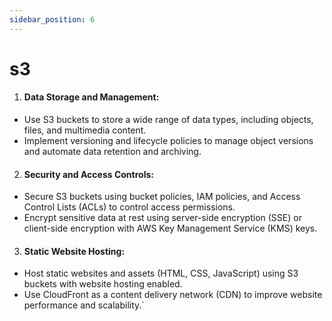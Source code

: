 ```yaml
---
sidebar_position: 6
---
```


# s3

1. #### Data Storage and Management:

- Use S3 buckets to store a wide range of data types, including objects, files, and multimedia content.
- Implement versioning and lifecycle policies to manage object versions and automate data retention and archiving.

2. #### Security and Access Controls:

- Secure S3 buckets using bucket policies, IAM policies, and Access Control Lists (ACLs) to control access permissions.
- Encrypt sensitive data at rest using server-side encryption (SSE) or client-side encryption with AWS Key Management Service (KMS) keys.

3. #### Static Website Hosting:

- Host static websites and assets (HTML, CSS, JavaScript) using S3 buckets with website hosting enabled.
- Use CloudFront as a content delivery network (CDN) to improve website performance and scalability.`
